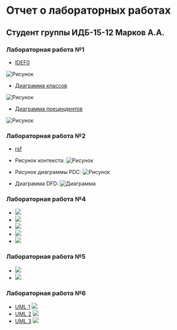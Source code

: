 # Отчет о лабораторных работах
## Студент группы ИДБ-15-12 Марков А.А.
### Лабораторная работа №1
* [IDEF0](https://github.com/egoistos/MarkovAA/blob/master/sixq.rsf)

![Рисунок](https://github.com/egoistos/MarkovAA/blob/master/1.jpg?raw=true)
* [Диаграмма классов](https://github.com/egoistos/MarkovAA/blob/master/PL_Ind1.txt)

![Рисунок](https://github.com/egoistos/MarkovAA/blob/master/3.png?raw=true)
* [Диаграмма прецендентов](https://github.com/egoistos/MarkovAA/blob/master/PL_Ind2.txt)

![Рисунок](https://github.com/egoistos/MarkovAA/blob/master/PL_Ind2_Img.jpg?raw=true)

### Лабораторная работа №2

* [rsf](https://github.com/egoistos/MarkovAA/blob/master/pdc-tilda_ind.rsf)
* Рисунок контекста:
![Рисунок](https://github.com/egoistos/MarkovAA/blob/master/model1.png?raw=true)

* Рисунок диаграммы PDC:
![Рисунок](https://github.com/egoistos/MarkovAA/blob/master/model2.png?raw=true)

* Диаграмма DFD:
![Диаграмма](https://github.com/egoistos/MarkovAA/blob/master/model3.png?raw=true)

### Лабораторная работа №4
* ![](https://github.com/egoistos/MarkovAA/blob/master/01_A0.png)
* ![](https://github.com/egoistos/MarkovAA/blob/master/02_A0.png)
* ![](https://github.com/egoistos/MarkovAA/blob/master/04_A2.png)
* ![](https://github.com/egoistos/MarkovAA/blob/master/05_A21.png)
* ![](https://github.com/egoistos/MarkovAA/blob/master/06_A3.png)

### Лабораторная работа №5
* ![](https://github.com/egoistos/MarkovAA/blob/master/03_A1.png)
* ![](https://github.com/egoistos/MarkovAA/blob/master/07_A33.png)

### Лабораторная работа №6
* [UML 1](https://github.com/egoistos/MarkovAA/blob/master/1.txt)
![](https://github.com/egoistos/MarkovAA/blob/master/1.png)
* [UML 2](https://github.com/egoistos/MarkovAA/blob/master/2.txt)
![](https://github.com/egoistos/MarkovAA/blob/master/2.png)
* [UML 3](https://github.com/egoistos/MarkovAA/blob/master/3.txt)
![](https://github.com/egoistos/MarkovAA/blob/master/3.png)


